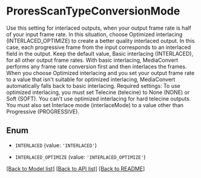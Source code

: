 # ProresScanTypeConversionMode

Use this setting for interlaced outputs, when your output frame rate is half of your input frame rate. In this situation, choose Optimized interlacing (INTERLACED_OPTIMIZE) to create a better quality interlaced output. In this case, each progressive frame from the input corresponds to an interlaced field in the output. Keep the default value, Basic interlacing (INTERLACED), for all other output frame rates. With basic interlacing, MediaConvert performs any frame rate conversion first and then interlaces the frames. When you choose Optimized interlacing and you set your output frame rate to a value that isn't suitable for optimized interlacing, MediaConvert automatically falls back to basic interlacing. Required settings: To use optimized interlacing, you must set Telecine (telecine) to None (NONE) or Soft (SOFT). You can't use optimized interlacing for hard telecine outputs. You must also set Interlace mode (interlaceMode) to a value other than Progressive (PROGRESSIVE).

## Enum

* `INTERLACED` (value: `'INTERLACED'`)

* `INTERLACED_OPTIMIZE` (value: `'INTERLACED_OPTIMIZE'`)

[[Back to Model list]](../README.md#documentation-for-models) [[Back to API list]](../README.md#documentation-for-api-endpoints) [[Back to README]](../README.md)



